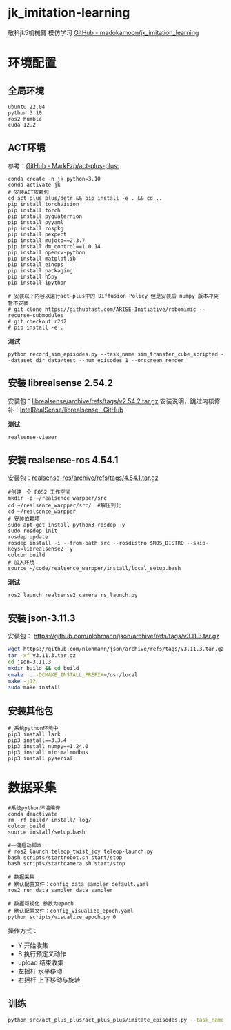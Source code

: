 # jk_imitation-learning

敬科jk5机械臂 模仿学习
[GitHub - madokamoon/jk\_imitation\_learning](https://github.com/madokamoon/jk_imitation_learning)

# 环境配置
## 全局环境
```shell
ubuntu 22.04
python 3.10
ros2 humble
cuda 12.2
```
## ACT环境
参考：[GitHub - MarkFzp/act-plus-plus:](https://github.com/MarkFzp/act-plus-plus.git)
```shell
conda create -n jk python=3.10
conda activate jk
# 安装ACT依赖包
cd act_plus_plus/detr && pip install -e . && cd ..
pip install torchvision
pip install torch
pip install pyquaternion
pip install pyyaml
pip install rospkg
pip install pexpect
pip install mujoco==2.3.7
pip install dm_control==1.0.14
pip install opencv-python
pip install matplotlib
pip install einops
pip install packaging
pip install h5py
pip install ipython

# 安装以下内容以运行act-plus中的 Diffusion Policy 但是安装后 numpy 版本冲突 暂不安装
# git clone https://githubfast.com/ARISE-Initiative/robomimic --recurse-submodules
# git checkout r2d2
# pip install -e .
```
**测试**
```shell
python record_sim_episodes.py --task_name sim_transfer_cube_scripted --dataset_dir data/test --num_episodes 1 --onscreen_render
```
## 安装 librealsense 2.54.2

安装包：[librealsense/archive/refs/tags/v2.54.2.tar.gz](https://github.com/IntelRealSense/librealsense/archive/refs/tags/v2.54.2.tar.gz)
安装说明，跳过内核修补：[IntelRealSense/librealsense · GitHub](https://github.com/IntelRealSense/librealsense/blob/master/doc/installation.md)

**测试**
```shell
realsense-viewer
```

## 安装 realsense-ros 4.54.1

安装包：[realsense-ros/archive/refs/tags/4.54.1.tar.gz](https://github.com/IntelRealSense/realsense-ros/archive/refs/tags/4.54.1.tar.gz)

```shell
#创建一个 ROS2 工作空间
mkdir -p ~/realsence_warpper/src
cd ~/realsence_warpper/src/  #解压到此
cd ~/realsence_warpper
# 安装依赖项
sudo apt-get install python3-rosdep -y
sudo rosdep init 
rosdep update 
rosdep install -i --from-path src --rosdistro $ROS_DISTRO --skip-keys=librealsense2 -y
colcon build
# 加入环境
source ~/code/realsence_warpper/install/local_setup.bash
```
**测试**
```
ros2 launch realsense2_camera rs_launch.py 
```

## 安装 json-3.11.3

安装包： https://github.com/nlohmann/json/archive/refs/tags/v3.11.3.tar.gz

```bash
wget https://github.com/nlohmann/json/archive/refs/tags/v3.11.3.tar.gz
tar -xf v3.11.3.tar.gz 
cd json-3.11.3
mkdir build && cd build
cmake .. -DCMAKE_INSTALL_PREFIX=/usr/local
make -j12
sudo make install
```
 
## 安装其他包

```shell
# 系统python环境中
pip3 install lark
pip3 install==3.3.4
pip3 install numpy==1.24.0
pip3 install minimalmodbus
pip3 install pyserial
```


# 数据采集

```shell
#系统python环境编译
conda deactivate
rm -rf build/ install/ log/
colcon build
source install/setup.bash

#一键启动脚本
# ros2 launch teleop_twist_joy teleop-launch.py
bash scripts/startrobot.sh start/stop
bash scripts/startcamera.sh start/stop

# 数据采集
# 默认配置文件：config_data_sampler_default.yaml
ros2 run data_sampler data_sampler 

# 数据可视化 参数为epoch
# 默认配置文件：config_visualize_epoch.yaml
python scripts/visualize_epoch.py 0

```

操作方式：
- Y 开始收集
- B 执行预定义动作
- upload 结束收集
- 左摇杆 水平移动
- 右摇杆 上下移动与旋转

## 训练

```bash
python src/act_plus_plus/act_plus_plus/imitate_episodes.py --task_name demo --ckpt_dir training --policy_class ACT --kl_weight 10 --chunk_size 100 --hidden_dim 512 --batch_size 8 --dim_feedforward 3200 --lr 1e-5 --seed 0 --num_steps 2000

```


